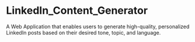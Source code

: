 # LinkedIn_Content_Generator
A Web Application that enables users to generate high-quality, personalized LinkedIn posts based on their desired tone, topic, and language.
